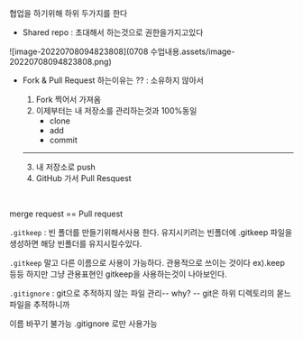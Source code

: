 협업을 하기위해 하위 두가지를 한다

- Shared repo : 초대해서 하는것으로 권한을가지고있다

![image-20220708094823808](0708 수업내용.assets/image-20220708094823808.png)

- Fork & Pull Request 하는이유는 ?? : 소유하지 않아서 

  1. Fork 찍어서 가져옴
  2. 이제부터는 내 저장소를 관리하는것과 100%동일
     - clone
     - add
     - commit

  ---

  3. 내 저장소로 push
  4. GitHub 가서 Pull Resquest

​		

merge request == Pull request



``.gitkeep`` : 빈 폴더를 만들기위해서사용 한다. 유지시키려는 빈폴더에 .gitkeep 파일을 생성하면 해당 빈폴더를 유지시킬수있다. 

``.gitkeep`` 말고 다른 이름으로 사용이 가능하다. 관용적으로 쓰이는 것이다 ex).keep 등등 하지만 그냥 관용표현인 gitkeep을 사용하는것이 나아보인다.

``.gitignore`` : git으로 추적하지 않는 파일 관리-- why? -- git은 하위 디렉토리의 몯느 파일을 추적하니까

이름 바꾸기 불가능 .gitignore 로만 사용가능